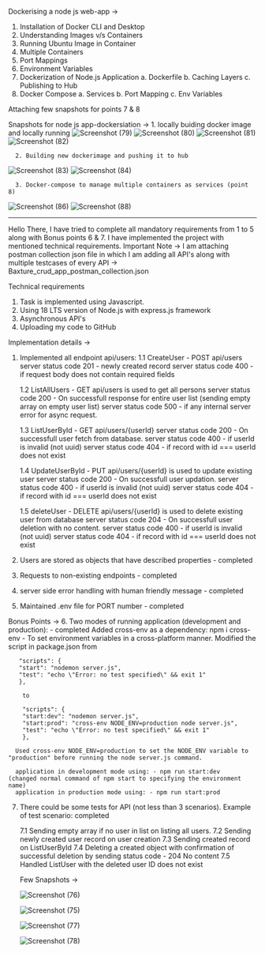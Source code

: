 Dockerising a node js web-app ->

1. Installation of Docker CLI and Desktop
2. Understanding Images v/s Containers
3. Running Ubuntu Image in Container
4. Multiple Containers
5. Port Mappings
6. Environment Variables
7. Dockerization of Node.js Application
   a. Dockerfile
   b. Caching Layers
   c. Publishing to Hub
8. Docker Compose
   a. Services
   b. Port Mapping
   c. Env Variables

Attaching few snapshots for points 7 & 8

Snapshots for node js app-dockersiation -> 1. locally buiding docker image and locally running
![Screenshot (79)](https://github.com/tikhepooja11/Baxture_CRUD_App/assets/47672660/f432ced2-c4cd-4545-9cc0-99f15a17050c)
![Screenshot (80)](https://github.com/tikhepooja11/Baxture_CRUD_App/assets/47672660/615eb5d0-14f6-4a6c-bdca-a72c50fef999)
![Screenshot (81)](https://github.com/tikhepooja11/Baxture_CRUD_App/assets/47672660/8e9e061a-52de-4988-8842-5ad8fd6e5f78)
![Screenshot (82)](https://github.com/tikhepooja11/Baxture_CRUD_App/assets/47672660/210bddcb-cce1-48a6-81c0-e7b63bb581f8)

      2. Building new dockerimage and pushing it to hub

![Screenshot (83)](https://github.com/tikhepooja11/Baxture_CRUD_App/assets/47672660/5bda5408-903b-4090-aec1-583e1e44f22d)
![Screenshot (84)](https://github.com/tikhepooja11/Baxture_CRUD_App/assets/47672660/f890be1e-f8f0-4e13-b389-d777c10e5f6e)

      3. Docker-compose to manage multiple containers as services (point 8)

![Screenshot (86)](https://github.com/tikhepooja11/Baxture_CRUD_App/assets/47672660/815d8bb8-c76d-47d7-b840-0307d6ca31f2)
![Screenshot (88)](https://github.com/tikhepooja11/Baxture_CRUD_App/assets/47672660/1f952415-b5a7-4072-b265-230c573d36ca)

---

Hello There, I have tried to complete all mandatory requirements from 1 to 5 along with Bonus points 6 & 7. I have implemented the project with mentioned technical requirements.
Important Note -> I am attaching postman collection json file in which I am adding all API's along with multiple testcases of every API -> Baxture_crud_app_postman_collection.json

Technical requirements

1. Task is implemented using Javascript.
2. Using 18 LTS version of Node.js with express.js framework
3. Asynchronous API's
4. Uploading my code to GitHub

Implementation details ->

1. Implemented all endpoint api/users:
   1.1 CreateUser - POST api/users
   server status code 201 - newly created record
   server status code 400 - if request body does not contain required fields

   1.2 ListAllUsers - GET api/users is used to get all persons
   server status code 200 - On successfull response for entire user list (sending empty array on empty user list)
   server status code 500 - if any internal server error for async request.

   1.3 ListUserById - GET api/users/{userId}
   server status code 200 - On successfull user fetch from database.
   server status code 400 - if userId is invalid (not uuid)
   server status code 404 - if record with id === userId does not exist

   1.4 UpdateUserById - PUT api/users/{userId} is used to update existing user
   server status code 200 - On successfull user updation.
   server status code 400 - if userId is invalid (not uuid)
   server status code 404 - if record with id === userId does not exist

   1.5 deleteUser - DELETE api/users/{userId} is used to delete existing user from database
   server status code 204 - On successfull user deletion with no content.
   server status code 400 - if userId is invalid (not uuid)
   server status code 404 - if record with id === userId does not exist

2. Users are stored as objects that have described properties - completed
3. Requests to non-existing endpoints - completed
4. server side error handling with human friendly message - completed
5. Maintained .env file for PORT number - completed

Bonus Points -> 6. Two modes of running application (development and production): - completed
Added cross-env as a dependency: npm i cross-env - To set environment variables in a cross-platform manner.
Modified the script in package.json from

       "scripts": {
       "start": "nodemon server.js",
       "test": "echo \"Error: no test specified\" && exit 1"
       },

        to

        "scripts": {
        "start:dev": "nodemon server.js",
        "start:prod": "cross-env NODE_ENV=production node server.js",
        "test": "echo \"Error: no test specified\" && exit 1"
        },

      Used cross-env NODE_ENV=production to set the NODE_ENV variable to "production" before running the node server.js command.

      application in development mode using: - npm run start:dev   (changed normal command of npm start to specifying the environment name)
      application in production mode using: - npm run start:prod

7.  There could be some tests for API (not less than 3 scenarios). Example of test scenario: completed

    7.1 Sending empty array if no user in list on listing all users.
    7.2 Sending newly created user record on user creation
    7.3 Sending created record on ListUserById
    7.4 Deleting a created object with confirmation of successful deletion by sending status code - 204 No content
    7.5 Handled ListUser with the deleted user ID does not exist

    Few Snapshots ->

    ![Screenshot (76)](https://github.com/tikhepooja11/Baxture_CRUD_App/assets/47672660/cc595d38-23f1-48b4-9ded-6aae1e133bb7)

    ![Screenshot (75)](https://github.com/tikhepooja11/Baxture_CRUD_App/assets/47672660/8c4ea0f7-ce71-41c2-b414-923204ef0c86)

    ![Screenshot (77)](https://github.com/tikhepooja11/Baxture_CRUD_App/assets/47672660/483313f7-b6e2-40c5-b848-63df23b9cdca)

    ![Screenshot (78)](https://github.com/tikhepooja11/Baxture_CRUD_App/assets/47672660/d9034723-3086-4f24-91dc-0a7145e54a80)
